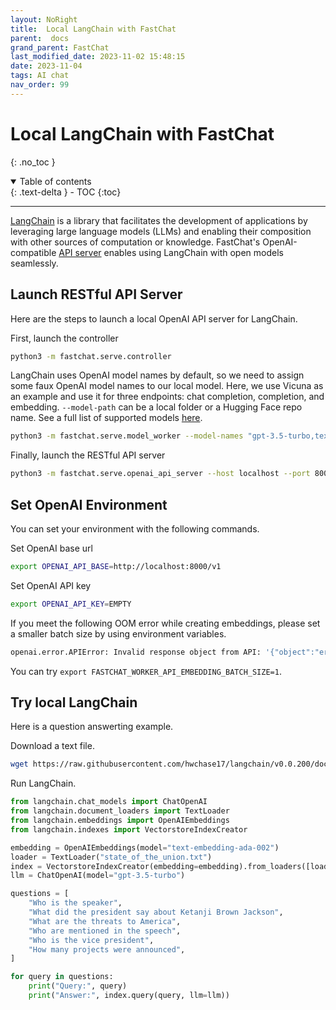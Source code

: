```yaml
---
layout: NoRight
title:  Local LangChain with FastChat
parent:  docs
grand_parent: FastChat
last_modified_date: 2023-11-02 15:48:15
date: 2023-11-04
tags: AI chat
nav_order: 99
---
```

# Local LangChain with FastChat
{: .no_toc }

<details open markdown="block">
  <summary>
    Table of contents
  </summary>
  {: .text-delta }
- TOC
{:toc}
</details>

---

[LangChain](https://python.langchain.com/en/latest/index.html) is a library that facilitates the development of applications by leveraging large language models (LLMs) and enabling their composition with other sources of computation or knowledge.
FastChat's OpenAI-compatible [API server](openai_api.md) enables using LangChain with open models seamlessly.

## Launch RESTful API Server

Here are the steps to launch a local OpenAI API server for LangChain.

First, launch the controller

```bash
python3 -m fastchat.serve.controller
```

LangChain uses OpenAI model names by default, so we need to assign some faux OpenAI model names to our local model.
Here, we use Vicuna as an example and use it for three endpoints: chat completion, completion, and embedding.
`--model-path` can be a local folder or a Hugging Face repo name.
See a full list of supported models [here](../README.md#supported-models).

```bash
python3 -m fastchat.serve.model_worker --model-names "gpt-3.5-turbo,text-davinci-003,text-embedding-ada-002" --model-path lmsys/vicuna-7b-v1.3
```

Finally, launch the RESTful API server

```bash
python3 -m fastchat.serve.openai_api_server --host localhost --port 8000
```

## Set OpenAI Environment

You can set your environment with the following commands.

Set OpenAI base url

```bash
export OPENAI_API_BASE=http://localhost:8000/v1
```

Set OpenAI API key

```bash
export OPENAI_API_KEY=EMPTY
```

If you meet the following OOM error while creating embeddings, please set a smaller batch size by using environment variables.

~~~bash
openai.error.APIError: Invalid response object from API: '{"object":"error","message":"**NETWORK ERROR DUE TO HIGH TRAFFIC. PLEASE REGENERATE OR REFRESH THIS PAGE.**\\n\\n(CUDA out of memory. Tried to allocate xxx MiB (GPU 0; xxx GiB total capacity; xxx GiB already allocated; xxx MiB free; xxx GiB reserved in total by PyTorch) If reserved memory is >> allocated memory try setting max_split_size_mb to avoid fragmentation.  See documentation for Memory Management and PYTORCH_CUDA_ALLOC_CONF)","code":50002}' (HTTP response code was 400)
~~~

You can try `export FASTCHAT_WORKER_API_EMBEDDING_BATCH_SIZE=1`.

## Try local LangChain

Here is a question answerting example.

Download a text file.

```bash
wget https://raw.githubusercontent.com/hwchase17/langchain/v0.0.200/docs/modules/state_of_the_union.txt
```

Run LangChain.

~~~py
from langchain.chat_models import ChatOpenAI
from langchain.document_loaders import TextLoader
from langchain.embeddings import OpenAIEmbeddings
from langchain.indexes import VectorstoreIndexCreator

embedding = OpenAIEmbeddings(model="text-embedding-ada-002")
loader = TextLoader("state_of_the_union.txt")
index = VectorstoreIndexCreator(embedding=embedding).from_loaders([loader])
llm = ChatOpenAI(model="gpt-3.5-turbo")

questions = [
    "Who is the speaker",
    "What did the president say about Ketanji Brown Jackson",
    "What are the threats to America",
    "Who are mentioned in the speech",
    "Who is the vice president",
    "How many projects were announced",
]

for query in questions:
    print("Query:", query)
    print("Answer:", index.query(query, llm=llm))
~~~
